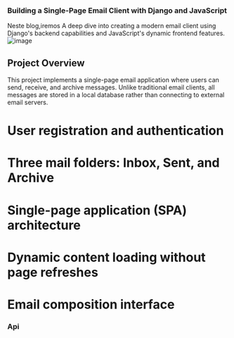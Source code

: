 ### Building a Single-Page Email Client with Django and JavaScript
Neste blog,iremos A deep dive into creating a modern email client using Django's backend capabilities and JavaScript's dynamic frontend features.
![image](https://github.com/user-attachments/assets/d48767a4-34af-4691-a47f-08742d8976d7)

## Project Overview

This project implements a single-page email application where users can send, receive, and archive messages. Unlike traditional email clients, all messages are stored in a local database rather than connecting to external email servers.

# User registration and authentication
# Three mail folders: Inbox, Sent, and Archive
# Single-page application (SPA) architecture
# Dynamic content loading without page refreshes
# Email composition interface

### Api
